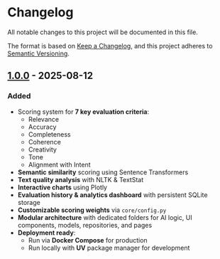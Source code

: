 # Changelog

All notable changes to this project will be documented in this file.

The format is based on [Keep a Changelog](https://keepachangelog.com/en/1.0.0/),
and this project adheres to [Semantic Versioning](https://semver.org/spec/v2.0.0.html).


## [1.0.0] - 2025-08-12

### Added
- Scoring system for **7 key evaluation criteria**:
    - Relevance
    - Accuracy
    - Completeness
    - Coherence
    - Creativity
    - Tone
    - Alignment with Intent
- **Semantic similarity** scoring using Sentence Transformers
- **Text quality analysis** with NLTK & TextStat
- **Interactive charts** using Plotly
- **Evaluation history & analytics dashboard** with persistent SQLite storage
- **Customizable scoring weights** via `core/config.py`
- **Modular architecture** with dedicated folders for AI logic, UI components, models, repositories, and pages
- **Deployment ready**:
    - Run via **Docker Compose** for production
    - Run locally with **UV** package manager for development

[1.0.0]: https://github.com/ysskrishna/llm-text-evaluation-framework/releases/tag/v1.0.0